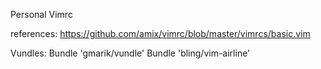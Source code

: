 Personal Vimrc

references:
https://github.com/amix/vimrc/blob/master/vimrcs/basic.vim 

Vundles:
Bundle 'gmarik/vundle'
Bundle 'bling/vim-airline'
